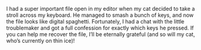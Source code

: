 I had a super important file open in my editor when my cat decided to take a stroll across my keyboard. He managed to smash a bunch of keys, and now the file looks like digital spaghetti. Fortunately, I had a chat with the little troublemaker and got a full confession for exactly which keys he pressed. If you can help me recover the file, I’ll be eternally grateful (and so will my cat, who’s currently on thin ice)!

